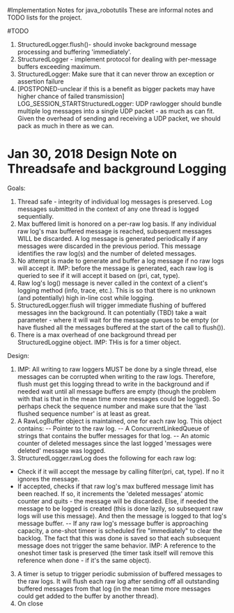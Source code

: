 #Implementation Notes for java_robotutils
These are informal notes and TODO lists for the project.

#TODO
1. StructuredLogger.flush()- should invoke background message processing and buffering 'immediately'.
1. StructuredLogger - implement protocol for dealing with per-message buffers exceeding maximum.
1. StructuredLogger: Make sure that it can never throw an exception or assertion
   failure
1. [POSTPONED-unclear if this is a benefit as bigger packets may have higher
   chance of failed transmission] LOG_SESSION_STARTStructuredLogger: UDP rawlogger should bundle multiple log messages into
   a single UDP packet - as much as can fit. Given the overhead of sending and
   receiving a UDP packet, we should pack as much in there as we can.


# Jan 30, 2018 Design Note on Threadsafe and background Logging
Goals:
1. Thread safe - integrity of individual log messages is preserved. Log messages submitted in the context of any one thread is logged sequentially.
2. Max buffered limit is honored on a per-raw log basis. If any individual raw log's max buffered  message is reached, subsequent messages WILL be discarded. A log message is generated periodically if any messages were discarded in the previous period. This message identifies the raw log(s) and the number of deleted messages.
3. No attempt is made to generate and buffer a log message if no raw logs will accept it. IMP: before the message is generated, each raw log is queried to see if it will accept it based on (pri, cat, type).
4. Raw log's log() message is never called in the context of a client's logging method (info, trace, etc.). This is so that there is no unknown (and potentially) high in-line cost while logging.
2. StructuredLogger.flush will trigger immediate flushing of buffered messages inn the background. It can 
 potentially (TBD) take a wait parameter - where it will wait for the message queues to be empty (or have
 flushed all the messages buffered at the start of the call to flush()).
5. There is a max overhead of one background thread per StructuredLoggine object. IMP: THis is for a timer object.

Design:
1. IMP: All writing to raw loggers MUST be done by a single thread, else messages can be corrupted when writing to
   the raw logs. Therefore, flush must get this logging thread to write in the background and if needed wait until
   all message buffers are empty (though the problem with that is that in the mean time more messages could be
   logged). So perhaps check the sequence number and make sure that the 'last flushed sequence number' is at
   least as great.
1. A RawLogBuffer object is maintained, one for each raw log. This object contains:
    -- Pointer to the raw log.
    -- A ConcurrentLinkedQueue of strings that contains the buffer messages for that log.
    -- An atomic counter of deleted messages since the last logged 'messages were deleted' message was logged.
2. StructuredLogger.rawLog does the following for each raw log:
  - Check if it will accept the message by calling filter(pri, cat, type). If no it ignores the message.
  - If accepted, checks if that raw log's max buffered message limit has been reached. If so, it increments the 'deleted messages' atomic counter and quits - the message will be discarded. Else, if needed the message to be
  logged is created (this is done lazily, so subsequent raw logs will use this message). And then the message is
  logged to that log's message buffer.
  -- If any raw log's message buffer is approaching capacity, a one-shot timeer is scheduled fire
   "immediately" to clear the backlog. The fact that this was done is saved so that each subsequent message does
    not trigger the same behavior. IMP: A reference to the oneshot timer task is preserved (the timer task itself
    will remove this reference when done - if it's the same object).
3. A timer is setup to trigger periodic submission of buffered messages to the raw logs. It will flush each raw log
   after sending off all outstanding buffered messages from that log (in the mean time more messages could get
   added to the buffer by another thread).
4. On close  
    

